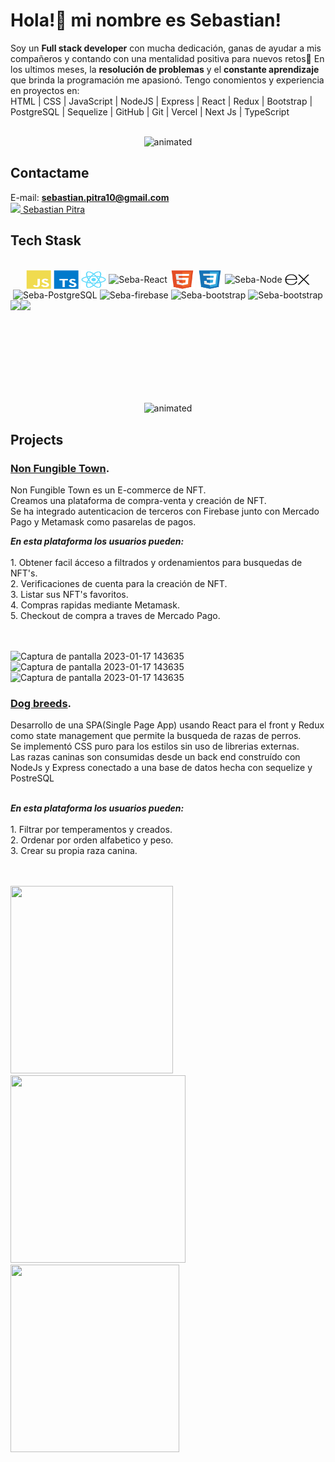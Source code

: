 # Hola!👋 mi nombre es Sebastian!

Soy un **Full stack developer** con mucha dedicación, ganas de ayudar a mis compañeros y contando con una mentalidad positiva para nuevos retos💪
En los ultimos meses, la **resolución de problemas** y el **constante aprendizaje** que brinda la programación me apasionó. Tengo conomientos y experiencia en proyectos en: <br>
HTML | CSS | JavaScript | NodeJS | Express | React | Redux | Bootstrap | PostgreSQL | Sequelize | GitHub | Git | Vercel | Next Js | TypeScript <br>
<br>

<p align="center">
  <img src="https://user-images.githubusercontent.com/98099690/184732411-ab82597f-bec0-4077-a354-9b7c1ca37ce8.GIF" alt="animated" height="400" width="500"/>
</p>

## Contactame
   E-mail: **sebastian.pitra10@gmail.com** <br>
   <a href="https://www.linkedin.com/in/sebasti%C3%A1n-pitra-97b5b7248/" display="flex" text-align="center">
     <img height="20" src="https://cdn.jsdelivr.net/gh/devicons/devicon/icons/linkedin/linkedin-original.svg" />
      Sebastian Pitra
   <a>

## Tech Stask
<div style="display: inline_block" align="center"><br>
  <img align="center" alt="Seba-Js" height="30" width="40" src="https://raw.githubusercontent.com/devicons/devicon/master/icons/javascript/javascript-plain.svg">
  <img align="center" alt="Seba-Ts" height="30" width="40" src="https://raw.githubusercontent.com/devicons/devicon/master/icons/typescript/typescript-plain.svg">
  <img align="center" alt="Seba-React" height="30" width="40" src="https://raw.githubusercontent.com/devicons/devicon/master/icons/react/react-original.svg">
  <img align="center" alt="Seba-React" height="30" width="40" src="https://cdn.jsdelivr.net/gh/devicons/devicon/icons/redux/redux-original.svg" />
  <img align="center" alt="Seba-HTML" height="30" width="40" src="https://raw.githubusercontent.com/devicons/devicon/master/icons/html5/html5-original.svg">
  <img align="center" alt="Seba-CSS" height="30" width="40" src="https://raw.githubusercontent.com/devicons/devicon/master/icons/css3/css3-original.svg">
  <img align="center" alt="Seba-Node" height="70" width="80" src="https://cdn.jsdelivr.net/gh/devicons/devicon/icons/nodejs/nodejs-original-wordmark.svg" />
  <img align="center" alt="Seba-Express" height="30" width="40" src="https://raw.githubusercontent.com/devicons/devicon/master/icons/express/express-original.svg">
  <img align="center" alt="Seba-PostgreSQL" height="40" width="50" src="https://cdn.jsdelivr.net/gh/devicons/devicon/icons/postgresql/postgresql-original-wordmark.svg" />
  <img align="center" alt="Seba-firebase" height="40" width="50" src="https://cdn.jsdelivr.net/gh/devicons/devicon/icons/firebase/firebase-plain-wordmark.svg" />
  <img align="center" alt="Seba-bootstrap" height="40" width="50" src="https://cdn.jsdelivr.net/gh/devicons/devicon/icons/bootstrap/bootstrap-original.svg" />
  <img align="center" alt="Seba-bootstrap" height="40" width="50" src="https://cdn.jsdelivr.net/gh/devicons/devicon/icons/git/git-plain-wordmark.svg" />
</div>


<div style="display: flex" align="center">
  <img height="150em" src="https://github-readme-stats.vercel.app/api?username=seba-pitra&show_icons=true&theme=blue&include_all_commits=true&count_private=true" />
  <img height="150em" src="https://github-readme-stats.vercel.app/api/top-langs/?username=seba-pitra&layout=compact&langs_count=7&theme=green" />
</div>
 
  
 <p align="center">
  <img src="https://github.com/seba-pitra/seba-pitra/blob/output/github-contribution-grid-snake.svg" alt="animated" />
</p>
  
## Projects
     
 ### [Non Fungible Town](https://github.com/seba-pitra/e-commerce-NFT).

  Non Fungible Town es un E-commerce de NFT.  <br>
  Creamos una plataforma de compra-venta y creación de NFT. <br>
  Se ha integrado autenticacion de terceros con Firebase junto con Mercado Pago y Metamask como pasarelas de pagos.
  
  **_En esta plataforma los usuarios pueden:_**<br>
     <br>
     1. Obtener facil ácceso a filtrados y ordenamientos para busquedas de NFT's.<br>
     2. Verificaciones de cuenta para la creación de NFT.<br>
     3. Listar sus NFT's favoritos.<br>
     4. Compras rapidas mediante Metamask.<br>
     5. Checkout de compra a traves de Mercado Pago.<br>
     <br>
  <br>
     
  <div display="flex">
     <img height="300" width="260" alt="Captura de pantalla 2023-01-17 143635" src="https://user-images.githubusercontent.com/98099690/214856149-c8602e34-5d02-46f8-9103-2047c46f0643.png">
     <img height="300" width="280" alt="Captura de pantalla 2023-01-17 143635" src="https://user-images.githubusercontent.com/98099690/214856358-87c5c3e1-451f-4683-9093-aeed5bcf4203.png">
     <img height="300" width=280" alt="Captura de pantalla 2023-01-17 143635" src="https://user-images.githubusercontent.com/98099690/214856865-aa149022-823d-450d-a460-97d4623a068c.png">
  </div>


### [Dog breeds](https://github.com/seba-pitra/PI-DOGS).

  Desarrollo de una SPA(Single Page App) usando React para el front y Redux como state management que permite la busqueda de razas de perros. <br>
  Se implementó CSS puro para los estilos sin uso de librerias externas.<br> 
  Las razas caninas son consumidas desde un back end construído con NodeJs y Express conectado a una base de datos hecha con sequelize y PostreSQL<br> 
  <br>
  
  **_En esta plataforma los usuarios pueden:_**<br>
     <br>
     1. Filtrar por temperamentos y creados.<br>
     2. Ordenar por orden alfabetico y peso.<br>
     3. Crear su propia raza canina.<br>
     <br>
  <br>
  
  <div display="flex">
    <img height="300" width="260" src="https://user-images.githubusercontent.com/98099690/214863642-7667d9e8-191f-4ca7-a8bb-20491a3d4eb0.png">
    <img height="300" width="280" src="https://user-images.githubusercontent.com/98099690/214863671-8256df98-408c-44ba-896a-e86dc4ee573c.png">  
    <img height="300" width="270" src="https://user-images.githubusercontent.com/98099690/214863658-983a7e0b-5d63-41d9-b272-e788dc74930b.png">
  </div>
 
    
  ###
